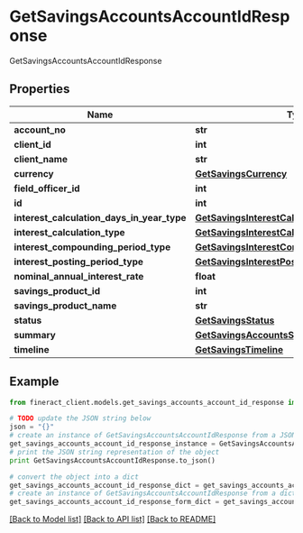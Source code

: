 # GetSavingsAccountsAccountIdResponse

GetSavingsAccountsAccountIdResponse

## Properties

Name | Type | Description | Notes
------------ | ------------- | ------------- | -------------
**account_no** | **str** |  | [optional] 
**client_id** | **int** |  | [optional] 
**client_name** | **str** |  | [optional] 
**currency** | [**GetSavingsCurrency**](GetSavingsCurrency.md) |  | [optional] 
**field_officer_id** | **int** |  | [optional] 
**id** | **int** |  | [optional] 
**interest_calculation_days_in_year_type** | [**GetSavingsInterestCalculationDaysInYearType**](GetSavingsInterestCalculationDaysInYearType.md) |  | [optional] 
**interest_calculation_type** | [**GetSavingsInterestCalculationType**](GetSavingsInterestCalculationType.md) |  | [optional] 
**interest_compounding_period_type** | [**GetSavingsInterestCompoundingPeriodType**](GetSavingsInterestCompoundingPeriodType.md) |  | [optional] 
**interest_posting_period_type** | [**GetSavingsInterestPostingPeriodType**](GetSavingsInterestPostingPeriodType.md) |  | [optional] 
**nominal_annual_interest_rate** | **float** |  | [optional] 
**savings_product_id** | **int** |  | [optional] 
**savings_product_name** | **str** |  | [optional] 
**status** | [**GetSavingsStatus**](GetSavingsStatus.md) |  | [optional] 
**summary** | [**GetSavingsAccountsSummary**](GetSavingsAccountsSummary.md) |  | [optional] 
**timeline** | [**GetSavingsTimeline**](GetSavingsTimeline.md) |  | [optional] 

## Example

```python
from fineract_client.models.get_savings_accounts_account_id_response import GetSavingsAccountsAccountIdResponse

# TODO update the JSON string below
json = "{}"
# create an instance of GetSavingsAccountsAccountIdResponse from a JSON string
get_savings_accounts_account_id_response_instance = GetSavingsAccountsAccountIdResponse.from_json(json)
# print the JSON string representation of the object
print GetSavingsAccountsAccountIdResponse.to_json()

# convert the object into a dict
get_savings_accounts_account_id_response_dict = get_savings_accounts_account_id_response_instance.to_dict()
# create an instance of GetSavingsAccountsAccountIdResponse from a dict
get_savings_accounts_account_id_response_form_dict = get_savings_accounts_account_id_response.from_dict(get_savings_accounts_account_id_response_dict)
```
[[Back to Model list]](../README.md#documentation-for-models) [[Back to API list]](../README.md#documentation-for-api-endpoints) [[Back to README]](../README.md)


